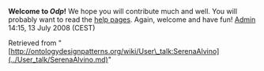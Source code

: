__Welcome to _Odp_!__ We hope you will contribute much and well. 
You will probably want to read the [help pages](http://ontologydesignpatterns.org/wiki/Help:Contents "Help:Contents"). Again, welcome and have fun! [Admin](http://ontologydesignpatterns.org/wiki/index.php?title=User:Admin&action=edit&redlink=1 "User:Admin (not yet written)") 14:15, 13 July 2008 (CEST)





Retrieved from "[http://ontologydesignpatterns.org/wiki/User\_talk:SerenaAlvino](../User_talk/SerenaAlvino.md)"